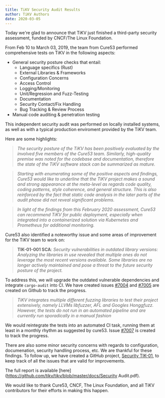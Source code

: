 ```yaml
---
title: TiKV Security Audit Results
author: TiKV Authors
date: 2020-03-05
---
```


Today we're glad to announce that TiKV just finished a third-party security assessment, funded by CNCF/The Linux Foundation.

From Feb 10 to March 03, 2019, the team from Cure53 performed comprehensive tests on TiKV in the following aspects:

- General security posture checks that entail:
  - Language specifics (Rust)
  - External Libraries & Frameworks
  - Configuration Concerns
  - Access Control
  - Logging/Monitoring
  - Unit/Regression and Fuzz-Testing
  - Documentation
  - Security Contact/Fix Handling
  - Bug Tracking & Review Process
- Manual code auditing & penetration testing

This independent security audit was performed on locally installed systems, as well as with a typical production enviroment provided by the TiKV team.

Here are some highlights:

 > *The security posture of the TiKV has been positively evaluated by the involved five members of the Cure53 team. Similarly, high-quality premise was noted for the codebase and documentation, therefore the state of the TiKV software stack can be summarized as mature.*

> *Starting with enumerating some of the positive aspects and findings, Cure53 would like to underline that the TiKV project makes a sound and strong appearance at the meta-level as regards code quality, coding patterns, style coherence, and general structure. This is also reinforced by the fact that static code analysis in the later parts of the audit phase did not reveal significant problems.*

> *In light of the findings from this February 2020 assessment, Cure53 can recommend TiKV for public deployment, especially when integrated into a containerized solution via Kubernetes and Prometheus for additional monitoring.*

Cure53 also identified a noteworthy issue and some areas of improvement for the TiKV team to work on:

> **TIK-01-001 SCA**: *Security vulnerabilities in outdated library versions: Analyzing the libraries in use revealed that multiple ones do not leverage the most recent versions available. Some libraries are no longer actively maintained and pose a threat to the future security posture of the project.*

To address this, we will upgrade the outdated vulnerable dependencies and integrate `cargo-audit` into CI. We have created issues [#7004](https://github.com/tikv/tikv/issues/7004) and [#7005](https://github.com/tikv/tikv/issues/7005) are created on Github to track the progress.

> *TiKV integrates multiple different fuzzing libraries to test their project extensively, namely LLVMs libfuzzer, AFL and Googles Honggfuzz. However, the tests do not run in an automated pipeline and are currently run sporadically in a manual fashion*

We would reintegrate the tests into an automated CI task, running them at least in a monthly rhythm as suggested by cure53. Issue [#7007](https://github.com/tikv/tikv/issues/7004) is created to track the progress.

There are also some minor security concerns with regards to configuration, documenation, security handling process, etc. We are thankful for these findings. To follow up, we have created a GitHub project, [Security TIK-01](https://github.com/tikv/tikv/projects/29), to keep track of all the issues that are valid for improvements.

The full report is available [here](https://github.com/tikv/tikv/blob/master/docs/Security Audit.pdf).

We would like to thank Cure53, CNCF, The Linux Foundation, and all TiKV contributors for their efforts in making this happen.

